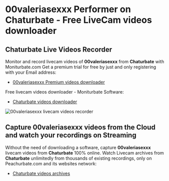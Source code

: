 # 00valeriasexxx Performer on Chaturbate - Free LiveCam videos downloader

## Chaturbate Live Videos Recorder

Monitor and record livecam videos of **00valeriasexxx** from **Chaturbate** with Moniturbate.com
Get a premium trial for free by just and only registering with your Email address:
* [00valeriasexxx Premium videos downloader](https://moniturbate.com/request-demo-licence-key.html)

Free livecam videos downloader - Moniturbate Software:
* [Chaturbate videos downloader](https://moniturbate.com/moniturbate-download-software.html)

![00valeriasexxx livecam videos recorder](https://peachurnet.com/templates/moniturbate-software.png)


## Capture 00valeriasexxx videos from the Cloud and watch your recordings on Streaming

Without the need of downloading a software, capture **00valeriasexxx** livecam videos from **Chaturbate** 100% online.
Watch Livecam archives from **Chaturbate** unlimitedly from thousands of existing recordings, only on Peachurbate.com and its websites network:
* [Chaturbate videos archives](https://peachurnet.com/)